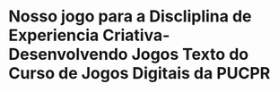 # Nosso jogo para a Discliplina de Experiencia Criativa- Desenvolvendo Jogos Texto do Curso de Jogos Digitais da PUCPR
